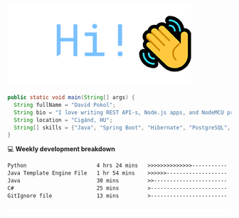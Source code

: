 ![Hi!](assets/images/hi.png)

```java
public static void main(String[] args) {
  String fullName = "David Pokol";
  String bio = "I love writing REST API-s, Node.js apps, and NodeMCU programs";
  String location = "Cigánd, HU";
  String[] skills = {"Java", "Spring Boot", "Hibernate", "PostgreSQL", "Git"};
}
```

💻 **Weekly development breakdown**
<!--START_SECTION:waka-->

```txt
Python                      4 hrs 24 mins   >>>>>>>>>>>>>>-----------   56.35 %
Java Template Engine File   1 hr 54 mins    >>>>>>-------------------   24.53 %
Java                        30 mins         >>-----------------------   06.42 %
C#                          25 mins         >------------------------   05.35 %
GitIgnore file              13 mins         >------------------------   02.78 %
```

<!--END_SECTION:waka-->

![footer](assets/images/footer.png)
